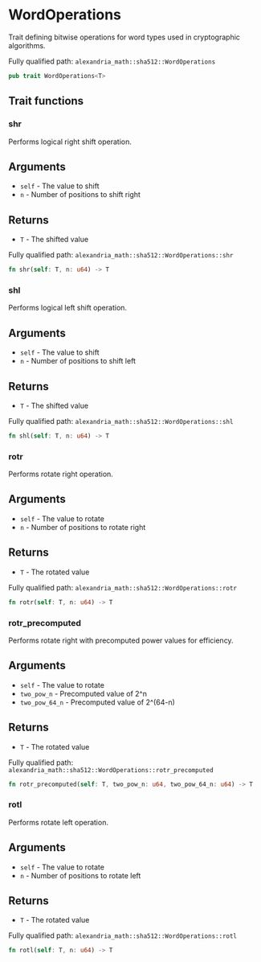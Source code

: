 # WordOperations

Trait defining bitwise operations for word types used in cryptographic algorithms.

Fully qualified path: `alexandria_math::sha512::WordOperations`

```rust
pub trait WordOperations<T>
```

## Trait functions

### shr

Performs logical right shift operation.

## Arguments

- `self` - The value to shift
- `n` - Number of positions to shift right

## Returns

- `T` - The shifted value

Fully qualified path: `alexandria_math::sha512::WordOperations::shr`

```rust
fn shr(self: T, n: u64) -> T
```

### shl

Performs logical left shift operation.

## Arguments

- `self` - The value to shift
- `n` - Number of positions to shift left

## Returns

- `T` - The shifted value

Fully qualified path: `alexandria_math::sha512::WordOperations::shl`

```rust
fn shl(self: T, n: u64) -> T
```

### rotr

Performs rotate right operation.

## Arguments

- `self` - The value to rotate
- `n` - Number of positions to rotate right

## Returns

- `T` - The rotated value

Fully qualified path: `alexandria_math::sha512::WordOperations::rotr`

```rust
fn rotr(self: T, n: u64) -> T
```

### rotr_precomputed

Performs rotate right with precomputed power values for efficiency.

## Arguments

- `self` - The value to rotate
- `two_pow_n` - Precomputed value of 2^n
- `two_pow_64_n` - Precomputed value of 2^(64-n)

## Returns

- `T` - The rotated value

Fully qualified path: `alexandria_math::sha512::WordOperations::rotr_precomputed`

```rust
fn rotr_precomputed(self: T, two_pow_n: u64, two_pow_64_n: u64) -> T
```

### rotl

Performs rotate left operation.

## Arguments

- `self` - The value to rotate
- `n` - Number of positions to rotate left

## Returns

- `T` - The rotated value

Fully qualified path: `alexandria_math::sha512::WordOperations::rotl`

```rust
fn rotl(self: T, n: u64) -> T
```

